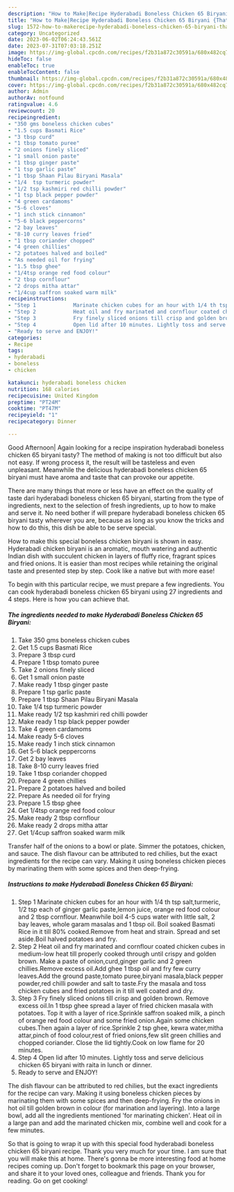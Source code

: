 ```yaml
---
description: "How to Make|Recipe Hyderabadi Boneless Chicken 65 Biryani {That is Simple"
title: "How to Make|Recipe Hyderabadi Boneless Chicken 65 Biryani {That is Simple"
slug: 1572-how-to-makerecipe-hyderabadi-boneless-chicken-65-biryani-that-is-simple
category: Uncategorized
date: 2023-06-02T06:24:43.561Z
date: 2023-07-31T07:03:18.251Z
image: https://img-global.cpcdn.com/recipes/f2b31a872c30591a/680x482cq70/hyderabadi-boneless-chicken-65-biryani-recipe-main-photo.jpg
hideToc: false
enableToc: true
enableTocContent: false
thumbnail: https://img-global.cpcdn.com/recipes/f2b31a872c30591a/680x482cq70/hyderabadi-boneless-chicken-65-biryani-recipe-main-photo.jpg
cover: https://img-global.cpcdn.com/recipes/f2b31a872c30591a/680x482cq70/hyderabadi-boneless-chicken-65-biryani-recipe-main-photo.jpg
author: Admin
authorAv: notfound
ratingvalue: 4.6
reviewcount: 20
recipeingredient:
- "350 gms boneless chicken cubes"
- "1.5 cups Basmati Rice"
- "3 tbsp curd"
- "1 tbsp tomato puree"
- "2 onions finely sliced"
- "1 small onion paste"
- "1 tbsp ginger paste"
- "1 tsp garlic paste"
- "1 tbsp Shaan Pilau Biryani Masala"
- "1/4  tsp turmeric powder"
- "1/2 tsp kashmiri red chilli powder"
- "1 tsp black pepper powder"
- "4 green cardamoms"
- "5-6 cloves"
- "1 inch stick cinnamon"
- "5-6 black peppercorns"
- "2 bay leaves"
- "8-10 curry leaves fried"
- "1 tbsp coriander chopped"
- "4 green chillies"
- "2 potatoes halved and boiled"
- "As needed oil for frying"
- "1.5 tbsp ghee"
- "1/4tsp orange red food colour"
- "2 tbsp cornflour"
- "2 drops mitha attar"
- "1/4cup saffron soaked warm milk"
recipeinstructions:
- "Step 1            Marinate chicken cubes for an hour with 1/4 th tsp salt,turmeric, 1/2 tsp each of ginger garlic paste,lemon juice, orange red food colour and 2 tbsp cornflour. Meanwhile boil 4-5 cups water with little salt, 2 bay leaves, whole garam masalas and 1 tbsp oil. Boil soaked Basmati Rice in it till 80% cooked.Remove from heat and strain. Spread and set aside.Boil halved potatoes and fry."
- "Step 2            Heat oil and fry marinated and cornflour coated chicken cubes in medium-low heat till properly cooked through until crispy and golden brown. Make a paste of onion,curd,ginger garlic and 2 green chillies.Remove excess oil.Add ghee 1 tbsp oil and fry few curry leaves.Add the ground paste,tomato puree,biryani masala,black pepper powder,red chilli powder and salt to taste.Fry the masala and toss chicken cubes and fried potatoes in it till well coated and dry."
- "Step 3            Fry finely sliced onions till crisp and golden brown. Remove excess oil.In 1 tbsp ghee spread a layer of fried chicken masala with potatoes. Top it with a layer of rice.Sprinkle saffron soaked milk, a pinch of orange red food colour and some fried onion.Again some chicken cubes.Then again a layer of rice.Sprinkle 2 tsp ghee, kewra water,mitha attar,pinch of food colour,rest of fried onions,few slit green chillies and chopped coriander. Close the lid tightly.Cook on low flame for 20 minutes."
- "Step 4            Open lid after 10 minutes. Lightly toss and serve delicious chicken 65 biryani with raita in lunch or dinner."
- "Ready to serve and ENJOY!"
categories:
- Recipe
tags:
- hyderabadi
- boneless
- chicken

katakunci: hyderabadi boneless chicken 
nutrition: 168 calories
recipecuisine: United Kingdom
preptime: "PT24M"
cooktime: "PT47M"
recipeyield: "1"
recipecategory: Dinner

---
```



Good Afternoon| Again looking for a recipe inspiration hyderabadi boneless chicken 65 biryani tasty? The method of making is not too difficult but also not easy. If wrong process it, the result will be tasteless and even unpleasant. Meanwhile the delicious hyderabadi boneless chicken 65 biryani must have aroma and taste that can provoke our appetite.






There are many things that more or less have an effect on the quality of taste dari hyderabadi boneless chicken 65 biryani, starting from the type of ingredients, next to the selection of fresh ingredients, up to how to make and serve it. No need bother if will prepare hyderabadi boneless chicken 65 biryani tasty wherever you are, because as long as you know the tricks and how to do this, this dish be able to be serve  special.


How to make this special boneless chicken biryani is shown in easy. Hyderabadi chicken biryani is an aromatic, mouth watering and authentic Indian dish with succulent chicken in layers of fluffy rice, fragrant spices and fried onions. It is easier than most recipes while retaining the original taste and presented step by step. Cook like a native but with more ease!


To begin with this particular recipe, we must prepare a few ingredients. You can cook hyderabadi boneless chicken 65 biryani using 27 ingredients and 4 steps. Here is how you can achieve that.

<!--inarticleads1-->

##### The ingredients needed to make Hyderabadi Boneless Chicken 65 Biryani:

1. Take 350 gms boneless chicken cubes
1. Get 1.5 cups Basmati Rice
1. Prepare 3 tbsp curd
1. Prepare 1 tbsp tomato puree
1. Take 2 onions finely sliced
1. Get 1 small onion paste
1. Make ready 1 tbsp ginger paste
1. Prepare 1 tsp garlic paste
1. Prepare 1 tbsp Shaan Pilau Biryani Masala
1. Take 1/4  tsp turmeric powder
1. Make ready 1/2 tsp kashmiri red chilli powder
1. Make ready 1 tsp black pepper powder
1. Take 4 green cardamoms
1. Make ready 5-6 cloves
1. Make ready 1 inch stick cinnamon
1. Get 5-6 black peppercorns
1. Get 2 bay leaves
1. Take 8-10 curry leaves fried
1. Take 1 tbsp coriander chopped
1. Prepare 4 green chillies
1. Prepare 2 potatoes halved and boiled
1. Prepare As needed oil for frying
1. Prepare 1.5 tbsp ghee
1. Get 1/4tsp orange red food colour
1. Make ready 2 tbsp cornflour
1. Make ready 2 drops mitha attar
1. Get 1/4cup saffron soaked warm milk


Transfer half of the onions to a bowl or plate. Simmer the potatoes, chicken, and sauce. The dish flavour can be attributed to red chilies, but the exact ingredients for the recipe can vary. Making it using boneless chicken pieces by marinating them with some spices and then deep-frying. 

<!--inarticleads2-->

##### Instructions to make Hyderabadi Boneless Chicken 65 Biryani:

1. Step 1            Marinate chicken cubes for an hour with 1/4 th tsp salt,turmeric, 1/2 tsp each of ginger garlic paste,lemon juice, orange red food colour and 2 tbsp cornflour. Meanwhile boil 4-5 cups water with little salt, 2 bay leaves, whole garam masalas and 1 tbsp oil. Boil soaked Basmati Rice in it till 80% cooked.Remove from heat and strain. Spread and set aside.Boil halved potatoes and fry.
1. Step 2            Heat oil and fry marinated and cornflour coated chicken cubes in medium-low heat till properly cooked through until crispy and golden brown. Make a paste of onion,curd,ginger garlic and 2 green chillies.Remove excess oil.Add ghee 1 tbsp oil and fry few curry leaves.Add the ground paste,tomato puree,biryani masala,black pepper powder,red chilli powder and salt to taste.Fry the masala and toss chicken cubes and fried potatoes in it till well coated and dry.
1. Step 3            Fry finely sliced onions till crisp and golden brown. Remove excess oil.In 1 tbsp ghee spread a layer of fried chicken masala with potatoes. Top it with a layer of rice.Sprinkle saffron soaked milk, a pinch of orange red food colour and some fried onion.Again some chicken cubes.Then again a layer of rice.Sprinkle 2 tsp ghee, kewra water,mitha attar,pinch of food colour,rest of fried onions,few slit green chillies and chopped coriander. Close the lid tightly.Cook on low flame for 20 minutes.
1. Step 4            Open lid after 10 minutes. Lightly toss and serve delicious chicken 65 biryani with raita in lunch or dinner.
1. Ready to serve and ENJOY!

The dish flavour can be attributed to red chilies, but the exact ingredients for the recipe can vary. Making it using boneless chicken pieces by marinating them with some spices and then deep-frying. F﻿ry the onions in hot oil till golden brown in colour (for marination and layering). Into a large bowl, add all the ingredients mentioned &#39;for marinating chicken&#39;. Heat oil in a large pan and add the marinated chicken mix, combine well and cook for a few minutes. 

So that is going to wrap it up with this special food hyderabadi boneless chicken 65 biryani recipe. Thank you very much for your time. I am sure that you will make this at home. There's gonna be more interesting food at home recipes coming up. Don't forget to bookmark this page on your browser, and share it to your loved ones, colleague and friends. Thank you for reading. Go on get cooking!
